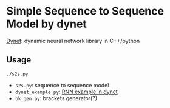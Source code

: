 # Simple Sequence to Sequence Model by dynet

[Dynet](http://dynet.readthedocs.io/en/latest/): dynamic neural network library in C++/python

## Usage
```bash=
./s2s.py
```
 - `s2s.py`: sequence to sequence model
 - `dynet_example.py`: [RNN example in dynet](http://dynet.readthedocs.io/en/latest/tutorials_notebooks/RNNs.html)
 - `bk_gen.py`: brackets generator(?)

